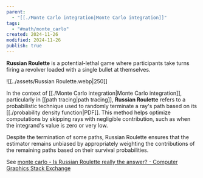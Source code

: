 ```yaml
---
parent:
  - "[[./Monte Carlo integration|Monte Carlo integration]]"
tags:
  - "#math/monte_carlo"
created: 2024-11-26
modified: 2024-11-26
publish: true
---
```

**Russian Roulette** is a potential-lethal game where participants take turns firing a revolver loaded with a single bullet at themselves.

![[../assets/Russian Roulette.webp|250]]

In the context of [[./Monte Carlo integration|Monte Carlo integration]], particularly in [[path tracing|path tracing]], **Russian Roulette** refers to a probabilistic technique used to randomly terminate a ray's path based on its [[./probability density function|PDF]]. This method helps optimize computations by skipping rays with negligible contribution, such as when the integrand's value is zero or very low.

Despite the termination of some paths, Russian Roulette ensures that the estimator remains unbiased by appropriately weighting the contributions of the remaining paths based on their survival probabilities.

See [monte carlo - Is Russian Roulette really the answer? - Computer Graphics Stack Exchange](https://computergraphics.stackexchange.com/questions/2316/is-russian-roulette-really-the-answer)